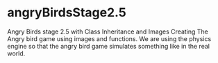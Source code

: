 # angryBirdsStage2.5
Angry Birds stage 2.5 with Class Inheritance and Images
Creating The Angry bird game using images and functions. We are using the physics engine so that the angry bird game simulates 
something like in the real world.